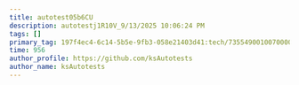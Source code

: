 ```yaml
---
title: autotest05b6CU
description: autotestj1R10V_9/13/2025 10:06:24 PM
tags: []
primary_tag: 197f4ec4-6c14-5b5e-9fb3-058e21403d41:tech/73554900100700000996/67838200100800006287
time: 956
author_profile: https://github.com/ksAutotests
author_name: ksAutotests
---
```

